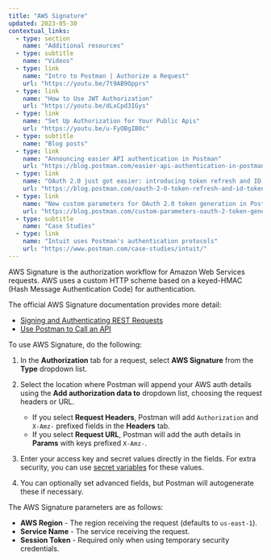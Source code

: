 ```yaml
---
title: "AWS Signature"
updated: 2023-05-30
contextual_links:
  - type: section
    name: "Additional resources"
  - type: subtitle
    name: "Videos"
  - type: link
    name: "Intro to Postman | Authorize a Request"
    url: "https://youtu.be/7t9AB9Opprs"
  - type: link
    name: "How to Use JWT Authorization"
    url: "https://youtu.be/dLxCpd3IGys"
  - type: link
    name: "Set Up Authorization for Your Public Apis"
    url: "https://youtu.be/u-FyOBgIB0c"
  - type: subtitle
    name: "Blog posts"
  - type: link
    name: "Announcing easier API authentication in Postman"
    url: "https://blog.postman.com/easier-api-authentication-in-postman/"
  - type: link
    name: "OAuth 2.0 just got easier: introducing token refresh and ID token support"
    url: "https://blog.postman.com/oauth-2-0-token-refresh-and-id-token-support/"
  - type: link
    name: "New custom parameters for OAuth 2.0 token generation in Postman"
    url: "https://blog.postman.com/custom-parameters-oauth-2-token-generation-postman/"
  - type: subtitle
    name: "Case Studies"
  - type: link
    name: "Intuit uses Postman's authentication protocols"
    url: "https://www.postman.com/case-studies/intuit/"
---
```


AWS Signature is the authorization workflow for Amazon Web Services requests. AWS uses a custom HTTP scheme based on a keyed-HMAC (Hash Message Authentication Code) for authentication.

The official AWS Signature documentation provides more detail:

* [Signing and Authenticating REST Requests](https://docs.aws.amazon.com/AmazonS3/latest/userguide/RESTAuthentication.html)
* [Use Postman to Call an API](https://docs.aws.amazon.com/apigateway/latest/developerguide/how-to-call-api.html)

To use AWS Signature, do the following:

1. In the __Authorization__ tab for a request, select __AWS Signature__ from the __Type__ dropdown list.

1. Select the location where Postman will append your AWS auth details using the __Add authorization data to__ dropdown list, choosing the request headers or URL.

    * If you select __Request Headers__, Postman will add `Authorization` and `X-Amz-` prefixed fields in the __Headers__ tab.
    * If you select __Request URL__, Postman will add the auth details in __Params__ with keys prefixed `X-Amz-`.

1. Enter your access key and secret values directly in the fields. For extra security, you can use [secret variables](/docs/sending-requests/variables/#variable-types) for these values.

1. You can optionally set advanced fields, but Postman will autogenerate these if necessary.

The AWS Signature parameters are as follows:

* **AWS Region** - The region receiving the request (defaults to `us-east-1`).
* **Service Name** - The service receiving the request.
* **Session Token** - Required only when using temporary security credentials.
